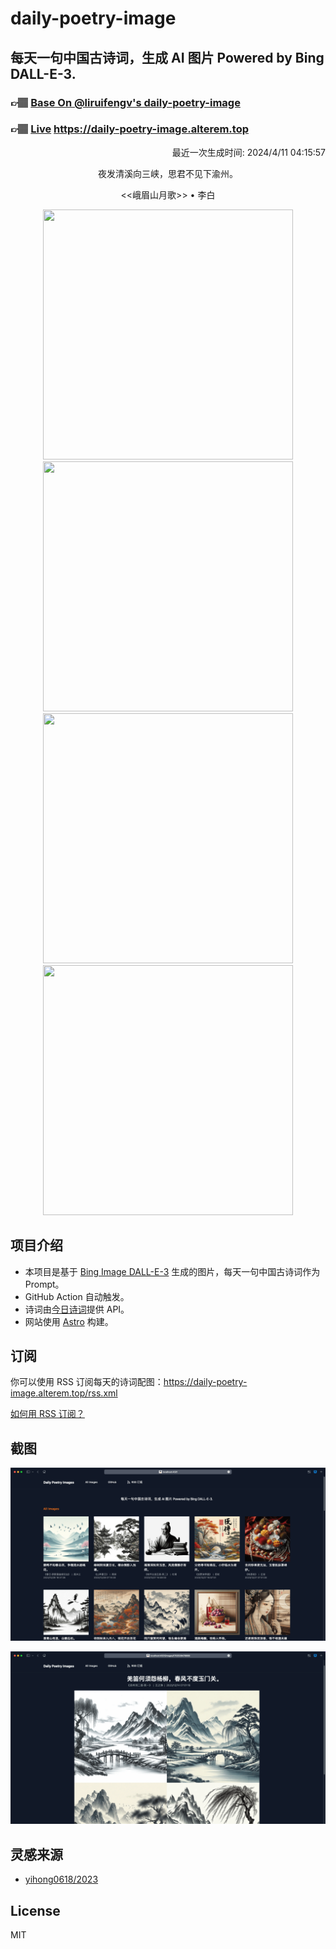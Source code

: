 
# daily-poetry-image

## 每天一句中国古诗词，生成 AI 图片 Powered by Bing DALL-E-3.

### 👉🏽 [Base On @liruifengv's daily-poetry-image](https://github.com/liruifengv/daily-poetry-image)

### 👉🏽 [Live](https://daily-poetry-image.alterem.top/) https://daily-poetry-image.alterem.top

<p align="right">
  最近一次生成时间: 2024/4/11 04:15:57
</p>
<p align="center">
夜发清溪向三峡，思君不见下渝州。
</p>
<p align="center">
<<峨眉山月歌>> • 李白
</p>
<p align="center">
<img src="https://tse3.mm.bing.net/th/id/OIG2.7xggVLZj2QuFnrOqfjFZ" height="400" width="400" />
<img src="https://tse4.mm.bing.net/th/id/OIG2.CY_Xtb4Nkj.1ICRoFCIV" height="400" width="400" />
<img src="https://tse4.mm.bing.net/th/id/OIG2.epNuIQo.8UxdUpYs8tXg" height="400" width="400" />
<img src="https://tse4.mm.bing.net/th/id/OIG2.Sl.0A37m7fOxaOrSLriA" height="400" width="400" />
</p>

## 项目介绍

-   本项目是基于 [Bing Image DALL-E-3](https://www.bing.com/images/create) 生成的图片，每天一句中国古诗词作为 Prompt。
-   GitHub Action 自动触发。
-   诗词由[今日诗词](https://www.jinrishici.com/)提供 API。
-   网站使用 [Astro](https://astro.build) 构建。

## 订阅

你可以使用 RSS 订阅每天的诗词配图：https://daily-poetry-image.alterem.top/rss.xml

[如何用 RSS 订阅？](https://zhuanlan.zhihu.com/p/55026716)

## 截图

![图片列表](./screenshots/Snipaste_2023-12-28_21-00-26.png)

![图片详情](./screenshots/Snipaste_2023-12-28_21-00-53.png)

## 灵感来源

-   [yihong0618/2023](https://github.com/yihong0618/2023)

## License

MIT
